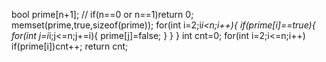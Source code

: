 bool prime[n+1];
// if(n==0 or n==1)return 0;
memset(prime,true,sizeof(prime));
for(int i=2;i*i<n;i++){
if(prime[i]==true){
for(int j=i*i;j<=n;j+=i){
prime[j]=false;
}
}
}
int cnt=0;
for(int i=2;i<=n;i++)
if(prime[i])cnt++;
return cnt;